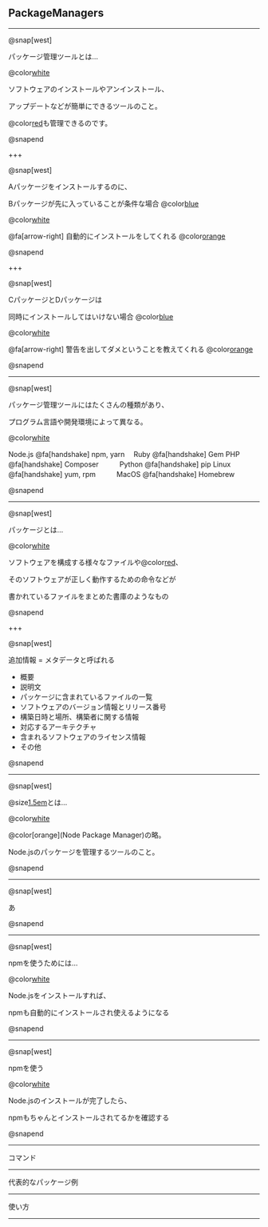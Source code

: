 ## PackageManagers

---

@snap[west]

パッケージ管理ツールとは…

@color[white](a)

ソフトウェアのインストールやアンインストール、

アップデートなどが簡単にできるツールのこと。

@color[red](ソフトウェア同士の依存関係)も管理できるのです。

@snapend

+++

@snap[west]

Aパッケージをインストールするのに、

Bパッケージが先に入っていることが条件な場合 @color[blue](@fa[frown])

@color[white](a)

@fa[arrow-right] 自動的にインストールをしてくれる @color[orange](@fa[laugh-beam])

@snapend

+++

@snap[west]

CパッケージとDパッケージは

同時にインストールしてはいけない場合 @color[blue](@fa[frown])

@color[white](a)

@fa[arrow-right] 警告を出してダメということを教えてくれる @color[orange](@fa[laugh-beam])

@snapend

---

@snap[west]

パッケージ管理ツールにはたくさんの種類があり、

プログラム言語や開発環境によって異なる。

@color[white](a)

Node.js @fa[handshake] npm, yarn　 Ruby @fa[handshake] Gem
PHP @fa[handshake] Composer　　　Python @fa[handshake] pip
Linux @fa[handshake] yum, rpm　　　MacOS @fa[handshake] Homebrew

@snapend

---

@snap[west]

パッケージとは…

@color[white](a)

ソフトウェアを構成する様々なファイルや@color[red](追加情報)、

そのソフトウェアが正しく動作するための命令などが

書かれているファイルをまとめた書庫のようなもの

@snapend

+++

@snap[west]

追加情報 = メタデータと呼ばれる

- 概要
- 説明文
- パッケージに含まれているファイルの一覧
- ソフトウェアのバージョン情報とリリース番号
- 構築日時と場所、構築者に関する情報
- 対応するアーキテクチャ
- 含まれるソフトウェアのライセンス情報
- その他

@snapend

---

@snap[west]

@size[1.5em](npm)とは…

@color[white](a)

@color[orange](Node Package Manager)の略。

Node.jsのパッケージを管理するツールのこと。

@snapend

---

@snap[west]

 あ

@snapend

---

@snap[west]

npmを使うためには…

@color[white](a)

Node.jsをインストールすれば、

npmも自動的にインストールされ使えるようになる

@snapend

---

@snap[west]

npmを使う

@color[white](a)

Node.jsのインストールが完了したら、

npmもちゃんとインストールされてるかを確認する

@snapend

---

コマンド

---

代表的なパッケージ例

---

使い方

---
